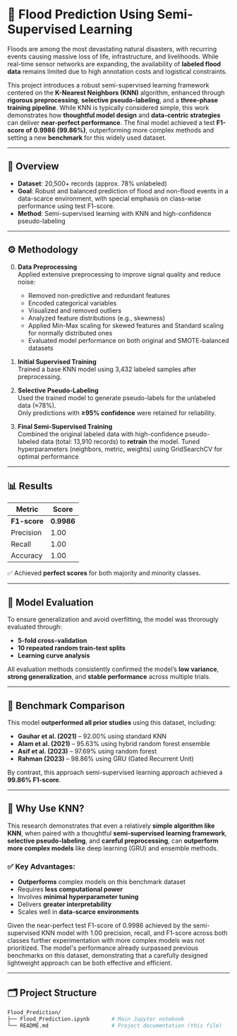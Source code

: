 # 🌊 Flood Prediction Using Semi-Supervised Learning

Floods are among the most devastating natural disasters, with recurring events causing massive loss of life, infrastructure, and livelihoods. While real-time sensor networks are expanding, the availability of **labeled flood data** remains limited due to high annotation costs and logistical constraints.

This project introduces a robust semi-supervised learning framework centered on the **K-Nearest Neighbors (KNN)** algorithm, enhanced through **rigorous preprocessing**, **selective pseudo-labeling**, and a **three-phase training pipeline**. While KNN is typically considered simple, this work demonstrates how **thoughtful model design** and **data-centric strategies** can deliver **near-perfect performance**. The final model achieved a test **F1-score of 0.9986 (99.86%)**, outperforming more complex methods and setting a new **benchmark** for this widely used dataset. 

---

## 📌 Overview

- **Dataset**: 20,500+ records (approx. 78% unlabeled)
- **Goal**: Robust and balanced prediction of flood and non-flood events in a data-scarce environment, with special emphasis on class-wise performance using test F1-score.
- **Method**: Semi-supervised learning with KNN and high-confidence pseudo-labeling

---

## ⚙️ Methodology

0. **Data Preprocessing**  
   Applied extensive preprocessing to improve signal quality and reduce noise:  
   - Removed non-predictive and redundant features  
   - Encoded categorical variables  
   - Visualized and removed outliers  
   - Analyzed feature distributions (e.g., skewness)  
   - Applied Min-Max scaling for skewed features and Standard scaling for normally distributed ones  
   - Evaluated model performance on both original and SMOTE-balanced datasets

1. **Initial Supervised Training**  
   Trained a base KNN model using 3,432 labeled samples after preprocessing.

2. **Selective Pseudo-Labeling**  
   Used the trained model to generate pseudo-labels for the unlabeled data (≈78%).  
   Only predictions with **≥95% confidence** were retained for reliability.

3. **Final Semi-Supervised Training**  
   Combined the original labeled data with high-confidence pseudo-labeled data (total: 13,910 records) to **retrain** the model. Tuned hyperparameters (neighbors, metric, weights) using GridSearchCV for optimal performance

---

## 📊 Results

| Metric       | Score       |
|--------------|-------------|
| **F1-score** | **0.9986**  |
| Precision    | 1.00        |
| Recall       | 1.00        |
| Accuracy     | 1.00        |

✅ Achieved **perfect scores** for both majority and minority classes.

---

## 🧪 Model Evaluation

To ensure generalization and avoid overfitting, the model was throrougly evaluated through:

- **5-fold cross-validation**  
- **10 repeated random train-test splits**  
- **Learning curve analysis**

All evaluation methods consistently confirmed the model’s **low variance**, **strong generalization**, and **stable performance** across multiple trials.

---

## 🔬 Benchmark Comparison

This model **outperformed all prior studies** using this dataset, including:

- **Gauhar et al. (2021)** – 92.00% using standard KNN  
- **Alam et al. (2021)** – 95.63% using hybrid random forest ensemble
- **Asif et al. (2023)** – 97.69% using random forest    
- **Rahman (2023)** – 98.86% using GRU (Gated Recurrent Unit)

By contrast, this approach semi-supervised learning approach achieved a **99.86% F1-score**.

---

## 🧠 Why Use KNN?

This research demonstrates that even a relatively **simple algorithm like KNN**, when paired with a thoughtful **semi-supervised learning framework**, **selective pseudo-labeling**, and **careful preprocessing**, can **outperform more complex models** like deep learning (GRU) and ensemble methods.

### ✅ Key Advantages:
- **Outperforms** complex models on this benchmark dataset
- Requires **less computational power**
- Involves **minimal hyperparameter tuning**
- Delivers **greater interpretability**
- Scales well in **data-scarce environments**

Given the near-perfect test F1-score of 0.9986 achieved by the semi-supervised KNN model with 1.00 precision, recall, and F1-score across both classes further experimentation with more complex models was not prioritized. The model's performance already surpassed previous benchmarks on this dataset, demonstrating that a carefully designed lightweight approach can be both effective and efficient.

---

## 🗂️ Project Structure

```bash
Flood_Prediction/
├── Flood_Prediction.ipynb       # Main Jupyter notebook
└── README.md                    # Project documentation (this file)
